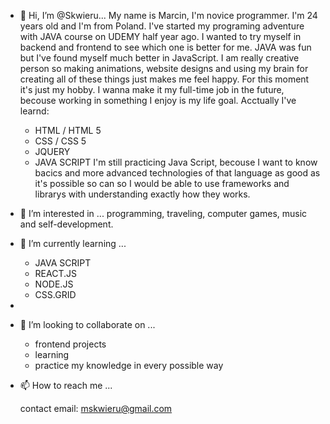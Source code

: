 - 👋 Hi, I’m @Skwieru...
	My name is Marcin, I'm novice programmer. I'm 24 years old and I'm from Poland. I've started my programing adventure with JAVA course on UDEMY half year ago.
	I wanted to try myself in backend and frontend to see which one is better for me. JAVA was fun but I've found myself much better in JavaScript.
	I am really creative person so making animations, website designs and using my brain for creating all of these things just makes me feel happy.
	For this moment it's just my hobby. I wanna make it my full-time job in the future, becouse working in something I enjoy is my life goal.
	Acctually I've learnd:
	- HTML / HTML 5
	- CSS / CSS 5
	- JQUERY
	- JAVA SCRIPT
	I'm still practicing Java Script, becouse I want to know bacics and more advanced technologies of that language as good as it's possible
	so can so I would be able to use frameworks and librarys with understanding exactly how they works.
	
     
- 👀 I’m interested in ...
	programming, traveling, computer games, music and self-development.
	 	
- 🌱 I’m currently learning ...
	- JAVA SCRIPT
	- REACT.JS
	- NODE.JS
	- CSS.GRID
- 	
- 💞️ I’m looking to collaborate on ...
	- frontend projects
	- learning
	- practice my knowledge in every possible way
	
	
- 📫 How to reach me ...

	contact email: mskwieru@gmail.com

<!---
Skwieru/Skwieru is a ✨ special ✨ repository because its `README.md` (this file) appears on your GitHub profile.
You can click the Preview link to take a look at your changes.
--->
